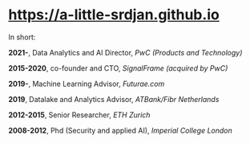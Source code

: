 # https://a-little-srdjan.github.io

In short:

**2021-**, Data Analytics and AI Director, _PwC (Products and Technology)_

**2015-2020**, co-founder and CTO, _SignalFrame (acquired by PwC)_

**2019-**, Machine Learning Advisor, _Futurae.com_

**2019**, Datalake and Analytics Advisor, _ATBank/Fibr Netherlands_

**2012-2015**, Senior Researcher, _ETH Zurich_

**2008-2012**, Phd (Security and applied AI), _Imperial College London_
